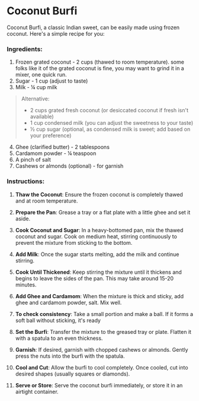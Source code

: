 # Coconut Burfi
Coconut Burfi, a classic Indian sweet, can be easily made using frozen coconut. Here's a simple recipe for you:

### Ingredients:
1. Frozen grated coconut - 2 cups (thawed to room temperature). some folks like it of the grated coconut is fine, you may want to grind it in a  mixer, one quick run.
2. Sugar - 1 cup (adjust to taste)
3. Milk - ¼ cup milk
> Alternative:
> - 2 cups grated fresh coconut (or desiccated coconut if fresh isn't available)
> - 1 cup condensed milk (you can adjust the sweetness to your taste)
> - ½ cup sugar (optional, as condensed milk is sweet; add based on your preference)

4. Ghee (clarified butter) - 2 tablespoons 
5. Cardamom powder - ¼ teaspoon 
6. A pinch of salt 
7. Cashews or almonds (optional) - for garnish

### Instructions:

1. **Thaw the Coconut**: Ensure the frozen coconut is completely thawed and at room temperature.

2. **Prepare the Pan**: Grease a tray or a flat plate with a little ghee and set it aside.

3. **Cook Coconut and Sugar**: In a heavy-bottomed pan, mix the thawed coconut and sugar. Cook on medium heat, stirring continuously to prevent the mixture from sticking to the bottom.

4. **Add Milk**: Once the sugar starts melting, add the milk and continue stirring.

5. **Cook Until Thickened**: Keep stirring the mixture until it thickens and begins to leave the sides of the pan. This may take around 15-20 minutes.

6. **Add Ghee and Cardamom**: When the mixture is thick and sticky, add ghee and cardamom powder, salt. Mix well.

7. **To check consistency**: Take a small portion and make a ball. If it forms a soft ball without sticking, it's ready

8. **Set the Burfi**: Transfer the mixture to the greased tray or plate. Flatten it with a spatula to an even thickness.

9. **Garnish**: If desired, garnish with chopped cashews or almonds. Gently press the nuts into the burfi with the spatula.

10. **Cool and Cut**: Allow the burfi to cool completely. Once cooled, cut into desired shapes (usually squares or diamonds).

11. **Serve or Store**: Serve the coconut burfi immediately, or store it in an airtight container.
